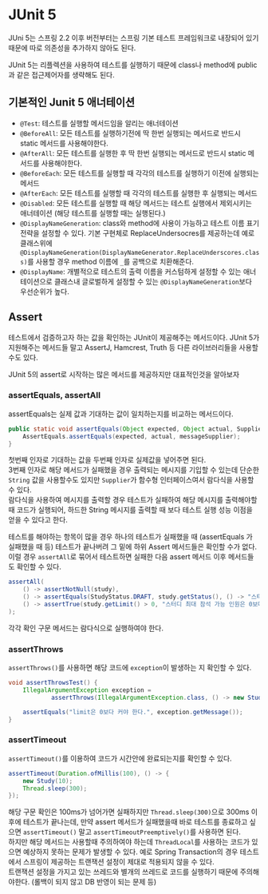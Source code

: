 # JUnit 5
JUni 5는 스프링 2.2 이후 버전부터는 스프링 기본 테스트 프레임워크로 내장되어 있기 때문에
따로 의존성을 추가하지 않아도 된다.

JUnit 5는 리플렉션을 사용하여 테스트를 실행하기 때문에 class나 method에 public과 같은 접근제어자를 생략해도 된다.

## 기본적인 Junit 5 애너테이션
- `@Test`: 테스트를 실행할 메서드임을 알리는 애너테이션
- `@BeforeAll`: 모든 테스트를 실행하기전에 딱 한번 실행되는 메서드로 반드시 static 메서드를 사용해야한다.
- `@AfterAll`: 모든 테스트를 실행한 후 딱 한번 실행되는 메서드로 반드시 static 메서드를 사용해야한다.
- `@BeforeEach`: 모든 테스트를 실행할 때 각각의 테스트를 실행하기 이전에 실행되는 메서드
- `@AfterEach`: 모든 테스트를 실행할 때 각각의 테스트를 실행한 후 실행되는 메서드
- `@Disabled`: 모든 테스트를 실행할 때 해당 메서드는 테스트 실행에서 제외시키는 애너테이션 (해당 테스트를 실행할 때는 실행된다.)
- `@DisplayNameGeneration`: class와 method에 사용이 가능하고 테스트 이름 표기 전략을 설정할 수 있다. 기본 구현체로 ReplaceUndersocres를 제공하는데 예로 클래스위에 `@DisplayNameGeneration(DisplayNameGenerator.ReplaceUnderscores.class)`를 사용할 경우 method 이름에 `_`를 공백으로 치환해준다.
- `@DisplayName`: 개별적으로 테스트의 출력 이름을 커스텀하게 설정할 수 있는 애너테이션으로 클래스내 글로벌하게 설정할 수 있는 `@DisplayNameGeneration`보다 우선순위가 높다. 

## Assert
테스트에서 검증하고자 하는 값을 확인하는 JUnit이 제공해주는 메서드이다.
JUnit 5가 지원해주는 메서드들 말고 AssertJ, Hamcrest, Truth 등 다른 라이브러리들을 사용할 수도 있다.

JUnit 5의 assert로 시작하는 많은 메서드를 제공하지만 대표적인것을 알아보자

### assertEquals, assertAll
assertEquals는 실제 값과 기대하는 값이 일치하는지를 비교하는 메서드이다.
```java
public static void assertEquals(Object expected, Object actual, Supplier<String> messageSupplier) {
    AssertEquals.assertEquals(expected, actual, messageSupplier);
}
```
첫번째 인자로 기대하는 값을 두번째 인자로 실제값을 넣어주면 된다. 
<br> 3번째 인자로 해당 메서드가 실패했을 경우 출력되는 메시지를 기입할 수 있는데
단순한 `String` 값을 사용할수도 있지만 `Supplier`가 함수형 인터페이스여서 람다식을 사용할 수 있다.
<br> 람다식을 사용하여 메시지를 출력할 경우 테스트가 실패하여 해당 메시지를 출력해야할 때 코드가 실행되어, 하드한 String 메시지를 출력할 때 보다 테스트 실행 성능 이점을 얻을 수 있다고 한다.

테스트를 해야하는 항목이 많을 경우 하나의 테스트가 실패했을 때 (assertEquals 가 실패했을 때 등)
테스트가 끝나버려 그 밑에 하위 Assert 메서드들은 확인할 수가 없다.
<br> 이럴 경우 `assertAll`로 묶어서 테스트하면 실패한 다음 assert 메서드 이후 메서드들도 확인할 수 있다.
```java
assertAll(
    () -> assertNotNull(study),
    () -> assertEquals(StudyStatus.DRAFT, study.getStatus(), () -> "스터디를 처음 만들면 DRAFT 상태다."),
    () -> assertTrue(study.getLimit() > 0, "스터디 최대 참석 가능 인원은 0보다 커야한다.")
);
```
각각 확인 구문 메서드는 람다식으로 실행하여야 한다.


### assertThrows
`assertThrows()`를 사용하면 해당 코드에 `exception`이 발생하는 지 확인할 수 있다.
```java
void assertThrowsTest() {
    IllegalArgumentException exception =
            assertThrows(IllegalArgumentException.class, () -> new Study(-10));

    assertEquals("limit은 0보다 커야 한다.", exception.getMessage());
}
```


### assertTimeout
`assertTimeout()`를 이용하여 코드가 시간안에 완료되는지를 확인할 수 있다.
```java
assertTimeout(Duration.ofMillis(100), () -> {
    new Study(10);
    Thread.sleep(300);
});
```
해당 구문 확인은 100ms가 넘어가면 실패하지만 `Thread.sleep(300)`으로 300ms 이후에 테스트가 끝나는데,
만약 assert 메서드가 실패했을때 바로 테스트를 종료하고 싶으면 `assertTimeout()` 말고 `assertTimeoutPreemptively()`를 사용하면 된다.
<br> 하지만 해당 메서드는 사용할때 주의하여야 하는데 `ThreadLocal`를 사용하는 코드가 있으면 예상하지 못하는 문제가 발생할 수 있다. 예로 Spring Transaction의 경우 테스트에서 스프링이 제공하는 트랜잭션 설정이 제대로 적용되지 않을 수 있다. 
<br> 트랜잭션 설정을 가지고 있는 쓰레드와 별개의 쓰레드로 코드를 실행하기 때문에 주의해야한다. (롤백이 되지 않고 DB 반영이 되는 문제 등)



